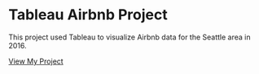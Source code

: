 
# Tableau Airbnb Project

This project used Tableau to visualize Airbnb data for the Seattle area in 2016.

[View My Project](https://prod-useast-a.online.tableau.com/t/dondadonda/views/AirBnBproject/2016SeattleAirbnbs)
